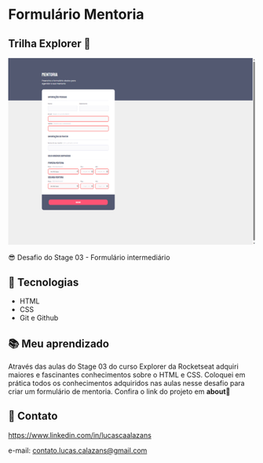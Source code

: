 # Formulário Mentoria


## Trilha Explorer 🚀

![preview](./image/form-mentoria.png)

😎 Desafio do Stage 03 - Formulário intermediário

## 🔰 Tecnologias

- HTML
- CSS
- Git e Github

## 📚 Meu aprendizado

Através das aulas do Stage 03 do curso Explorer da Rocketseat adquiri maiores e fascinantes conhecimentos sobre o HTML e CSS.
Coloquei em prática todos os conhecimentos adquiridos nas aulas nesse desafio para criar um formulário de mentoria. Confira o link do projeto em <strong>about</strong>📍

## 🎯 Contato

https://www.linkedin.com/in/lucascaalazans

e-mail: contato.lucas.calazans@gmail.com